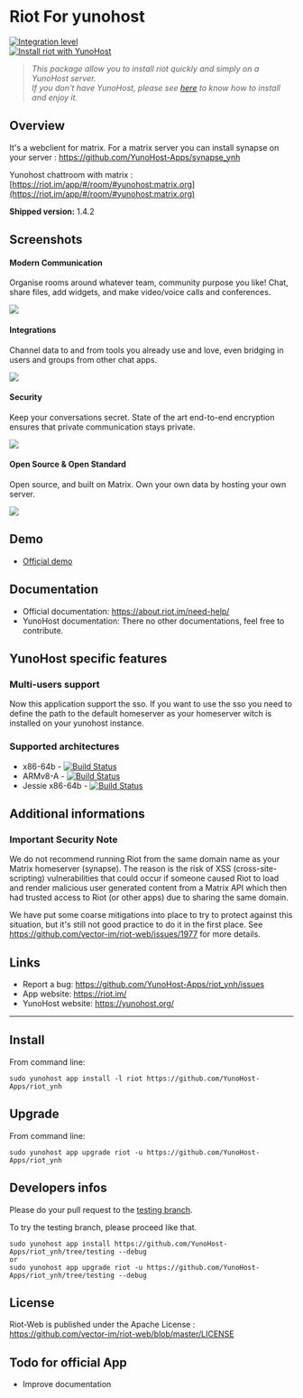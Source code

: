 Riot For yunohost
=================

[![Integration level](https://dash.yunohost.org/integration/riot.svg)](https://ci-apps.yunohost.org/ci/apps/riot%20%28Community%29/lastBuild/consoleFull)  
[![Install riot with YunoHost](https://install-app.yunohost.org/install-with-yunohost.png)](https://install-app.yunohost.org/?app=riot)

> *This package allow you to install riot quickly and simply on a YunoHost server.  
If you don't have YunoHost, please see [here](https://yunohost.org/#/install) to know how to install and enjoy it.*

Overview
--------

It's a webclient for matrix. For a matrix server you can install synapse on your server : https://github.com/YunoHost-Apps/synapse_ynh

Yunohost chattroom with matrix : [https://riot.im/app/#/room/#yunohost:matrix.org](https://riot.im/app/#/room/#yunohost:matrix.org)

**Shipped version:** 1.4.2

Screenshots
-----------

#### Modern Communication

Organise rooms around whatever team, community purpose you like! Chat, share files, add widgets, and make video/voice calls and conferences.

![](https://about.riot.im/images/home-communication.png)

#### Integrations

Channel data to and from tools you already use and love, even bridging in users and groups from other chat apps.

![](https://about.riot.im/images/home-integrations.png)

#### Security

Keep your conversations secret. State of the art end-to-end encryption ensures that private communication stays private.

![](https://about.riot.im/images/home-security.png)

#### Open Source & Open Standard

Open source, and built on Matrix. Own your own data by hosting your own server.

![](https://about.riot.im/images/carousel-open.png)

Demo
----

* [Official demo](https://riot.im/app)

Documentation
-------------

 * Official documentation: https://about.riot.im/need-help/
 * YunoHost documentation: There no other documentations, feel free to contribute.

YunoHost specific features
--------------------------

### Multi-users support

Now this application support the sso. If you want to use the sso you need to define the path to the default homeserver as your homeserver witch is installed on your yunohost instance.

### Supported architectures

* x86-64b - [![Build Status](https://ci-apps.yunohost.org/ci/logs/riot%20(Community).svg)](https://ci-apps.yunohost.org/ci/apps/riot/)
* ARMv8-A - [![Build Status](https://ci-apps-arm.yunohost.org/ci/logs/riot%20(Community).svg)](https://ci-apps-arm.yunohost.org/jenkins/job/riot/)
* Jessie x86-64b - [![Build Status](https://ci-stretch.nohost.me/jenkins/job/riot%20(Community).svg)](https://ci-stretch.nohost.me/jenkins/job/riot/)

<!--## Limitations

* Any known limitations.-->

Additional informations
-----------------------

### Important Security Note

We do not recommend running Riot from the same domain name as your Matrix
homeserver (synapse).  The reason is the risk of XSS (cross-site-scripting)
vulnerabilities that could occur if someone caused Riot to load and render
malicious user generated content from a Matrix API which then had trusted
access to Riot (or other apps) due to sharing the same domain.

We have put some coarse mitigations into place to try to protect against this
situation, but it's still not good practice to do it in the first place.  See
https://github.com/vector-im/riot-web/issues/1977 for more details.

Links
-----

 * Report a bug: https://github.com/YunoHost-Apps/riot_ynh/issues
 * App website: https://riot.im/
 * YunoHost website: https://yunohost.org/

---

Install
-------

From command line:

`sudo yunohost app install -l riot https://github.com/YunoHost-Apps/riot_ynh`

Upgrade
-------

From command line:

`sudo yunohost app upgrade riot -u https://github.com/YunoHost-Apps/riot_ynh`

Developers infos
----------------

Please do your pull request to the [testing branch](https://github.com/YunoHost-Apps/riot_ynh/tree/testing).

To try the testing branch, please proceed like that.
```
sudo yunohost app install https://github.com/YunoHost-Apps/riot_ynh/tree/testing --debug
or
sudo yunohost app upgrade riot -u https://github.com/YunoHost-Apps/riot_ynh/tree/testing --debug
```

License
-------

Riot-Web is published under the Apache License : https://github.com/vector-im/riot-web/blob/master/LICENSE

Todo for official App
---------------------

- Improve documentation
